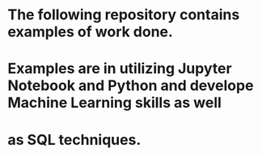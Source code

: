 # The following repository contains examples of work done. 
# Examples are in utilizing Jupyter Notebook and Python and develope Machine Learning skills as well
# as SQL techniques. 
